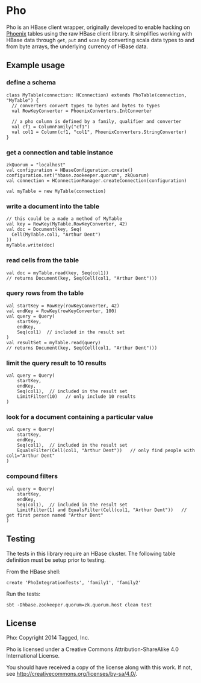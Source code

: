 Pho
===

Pho is an HBase client wrapper,
originally developed to enable hacking on [Phoenix](http://phoenix.apache.org/) tables
using the raw HBase client library.
It simplifies working with HBase data through `get`, `put` and `scan`
by converting scala data types to and from byte arrays,
the underlying currency of HBase data.

Example usage
-------------

### define a schema

    class MyTable(connection: HConnection) extends PhoTable(connection, "MyTable") {
      // converters convert types to bytes and bytes to types
      val RowKeyConverter = PhoenixConverters.IntConverter
    
      // a pho column is defined by a family, qualifier and converter
      val cf1 = ColumnFamily("cf1")
      val col1 = Column(cf1, "col1", PhoenixConverters.StringConverter)
    }

### get a connection and table instance

    zkQuorum = "localhost"
    val configuration = HBaseConfiguration.create()
    configuration.set("hbase.zookeeper.quorum", zkQuorum)
    val connection = HConnectionManager.createConnection(configuration)

    val myTable = new MyTable(connection)

### write a document into the table

    // this could be a made a method of MyTable
    val key = RowKey(MyTable.RowKeyConverter, 42)
    val doc = Document(key, Seq(
      Cell(MyTable.col1, "Arthur Dent")
    ))
    myTable.write(doc)

### read cells from the table

    val doc = myTable.read(key, Seq(col1))
    // returns Document(key, Seq(Cell(col1, "Arthur Dent")))

### query rows from the table

    val startKey = RowKey(rowKeyConverter, 42)
    val endKey = RowKey(rowKeyConverter, 100)
    val query = Query(
        startKey,
        endKey,
        Seq(col1)  // included in the result set
    )
    val resultSet = myTable.read(query)
    // returns Document(key, Seq(Cell(col1, "Arthur Dent")))

### limit the query result to 10 results

    val query = Query(
        startKey,
        endKey,
        Seq(col1),  // included in the result set
        LimitFilter(10)   // only include 10 results
    )

### look for a document containing a particular value

    val query = Query(
        startKey,
        endKey,
        Seq(col1),  // included in the result set
        EqualsFilter(Cell(col1, "Arthur Dent"))   // only find people with col1="Arthur Dent"
    )

### compound filters

    val query = Query(
        startKey,
        endKey,
        Seq(col1),  // included in the result set
        LimitFilter(1) and EqualsFilter(Cell(col1, "Arthur Dent"))   // get first person named "Arthur Dent"
    )

Testing
-------

The tests in this library require an HBase cluster.
The following table definition must be setup prior to testing.

From the HBase shell:

    create 'PhoIntegrationTests', 'family1', 'family2'

Run the tests:

    sbt -Dhbase.zookeeper.quorum=zk.quorum.host clean test

License
-------

Pho: Copyright 2014 Tagged, Inc.

Pho is licensed under a Creative Commons Attribution-ShareAlike 4.0 International License.

You should have received a copy of the license along with this work. If not, see <http://creativecommons.org/licenses/by-sa/4.0/>.
